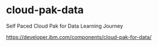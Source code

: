 # cloud-pak-data
Self Paced Cloud Pak for Data Learning Journey

https://developer.ibm.com/components/cloud-pak-for-data/
